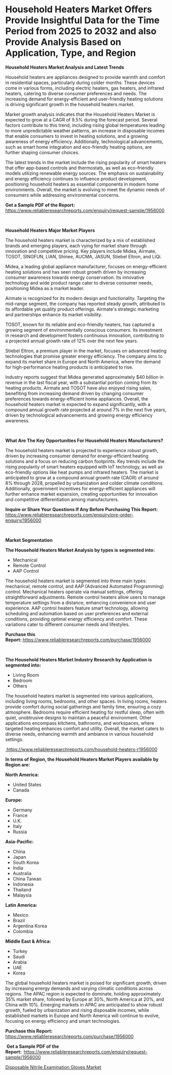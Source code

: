 <p><h1>Household Heaters Market Offers Provide Insightful Data for the Time Period from 2025 to 2032 and also Provide Analysis Based on Application, Type, and Region</h1></p><p><strong>Household Heaters Market Analysis and Latest Trends</strong></p>
<p><p>Household heaters are appliances designed to provide warmth and comfort in residential spaces, particularly during colder months. These devices come in various forms, including electric heaters, gas heaters, and infrared heaters, catering to diverse consumer preferences and needs. The increasing demand for energy-efficient and user-friendly heating solutions is driving significant growth in the household heaters market.</p><p>Market growth analysis indicates that the Household Heaters Market is expected to grow at a CAGR of 9.5% during the forecast period. Several factors contribute to this trend, including rising global temperatures leading to more unpredictable weather patterns, an increase in disposable incomes that enable consumers to invest in heating solutions, and a growing awareness of energy efficiency. Additionally, technological advancements, such as smart home integration and eco-friendly heating options, are further shaping consumer choices.</p><p>The latest trends in the market include the rising popularity of smart heaters that offer app-based controls and thermostats, as well as eco-friendly models utilizing renewable energy sources. The emphasis on sustainability and energy efficiency continues to influence product development, positioning household heaters as essential components in modern home environments. Overall, the market is evolving to meet the dynamic needs of consumers while addressing environmental concerns.</p></p>
<p><strong>Get a Sample PDF of the Report:&nbsp;</strong> <a href="https://www.reliableresearchreports.com/enquiry/request-sample/1956000?utm_campaign=3210&utm_medium=2&utm_source=Github&utm_content=ia&utm_term=04042025&utm_id=household-heaters">https://www.reliableresearchreports.com/enquiry/request-sample/1956000</a></p>
<p>&nbsp;</p>
<p><strong>Household Heaters Major Market Players</strong></p>
<p><p>The household heaters market is characterized by a mix of established brands and emerging players, each vying for market share through innovation and competitive pricing. Key players include Midea, Airmate, TOSOT, SINGFUN, LIAN, Shinee, AUCMA, JASUN, Stiebel Eltron, and LiQi.</p><p>Midea, a leading global appliance manufacturer, focuses on energy-efficient heating solutions and has seen robust growth driven by increasing consumer awareness towards energy conservation. Its innovative technology and wide product range cater to diverse consumer needs, positioning Midea as a market leader.</p><p>Airmate is recognized for its modern design and functionality. Targeting the mid-range segment, the company has reported steady growth, attributed to its affordable yet quality product offerings. Airmate's strategic marketing and partnerships enhance its market visibility.</p><p>TOSOT, known for its reliable and eco-friendly heaters, has captured a growing segment of environmentally conscious consumers. Its investment in research and development fosters continuous innovation, contributing to a projected annual growth rate of 12% over the next few years.</p><p>Stiebel Eltron, a premium player in the market, focuses on advanced heating technologies that promise greater energy efficiency. The company aims to expand its market share in Europe and North America, where the demand for high-performance heating products is anticipated to rise.</p><p>Industry reports suggest that Midea generated approximately $40 billion in revenue in the last fiscal year, with a substantial portion coming from its heating products. Airmate and TOSOT have also enjoyed rising sales, benefiting from increasing demand driven by changing consumer preferences towards energy-efficient home appliances. Overall, the household heaters market is expected to expand significantly, with a compound annual growth rate projected at around 7% in the next five years, driven by technological advancements and growing energy efficiency awareness.</p></p>
<p>&nbsp;</p>
<p><strong>What Are The Key Opportunities For Household Heaters Manufacturers?</strong></p>
<p><p>The household heaters market is projected to experience robust growth, driven by increasing consumer demand for energy-efficient heating solutions and a focus on reducing carbon footprints. Key trends include the rising popularity of smart heaters equipped with IoT technology, as well as eco-friendly options like heat pumps and infrared heaters. The market is anticipated to grow at a compound annual growth rate (CAGR) of around 8% through 2028, propelled by urbanization and colder climate conditions. Additionally, government incentives for energy-efficient appliances will further enhance market expansion, creating opportunities for innovation and competitive differentiation among manufacturers.</p></p>
<p><strong>Inquire or Share Your Questions If Any Before Purchasing This Report:</strong> <a href="https://www.reliableresearchreports.com/enquiry/pre-order-enquiry/1956000?utm_campaign=3210&utm_medium=2&utm_source=Github&utm_content=ia&utm_term=04042025&utm_id=household-heaters">https://www.reliableresearchreports.com/enquiry/pre-order-enquiry/1956000</a></p>
<p>&nbsp;</p>
<p><strong>Market Segmentation</strong></p>
<p><strong>The Household Heaters Market Analysis by types is segmented into:</strong></p>
<p><ul><li>Mechanical</li><li>Remote Control</li><li>AAP Control</li></ul></p>
<p><p>The household heaters market is segmented into three main types: mechanical, remote control, and AAP (Advanced Automated Programming) control. Mechanical heaters operate via manual settings, offering straightforward adjustments. Remote control heaters allow users to manage temperature settings from a distance, enhancing convenience and user experience. AAP control heaters feature smart technology, allowing scheduling and automation based on user preferences and external conditions, providing optimal energy efficiency and comfort. These variations cater to different consumer needs and lifestyles.</p></p>
<p><strong>Purchase this Report:&nbsp;</strong><a href="https://www.reliableresearchreports.com/purchase/1956000?utm_campaign=3210&utm_medium=2&utm_source=Github&utm_content=ia&utm_term=04042025&utm_id=household-heaters">https://www.reliableresearchreports.com/purchase/1956000</a></p>
<p>&nbsp;</p>
<p><strong>The Household Heaters Market Industry Research by Application is segmented into:</strong></p>
<p><ul><li>Living Room</li><li>Bedroom</li><li>Others</li></ul></p>
<p><p>The household heaters market is segmented into various applications, including living rooms, bedrooms, and other spaces. In living rooms, heaters provide comfort during social gatherings and family time, ensuring a cozy atmosphere. Bedrooms require efficient heating for restful sleep, often with quiet, unobtrusive designs to maintain a peaceful environment. Other applications encompass kitchens, bathrooms, and workspaces, where targeted heating enhances comfort and utility. Overall, the market caters to diverse needs, enhancing warmth and ambiance in various household settings.</p></p>
<p><a href="https://www.reliableresearchreports.com/household-heaters-r1956000?utm_campaign=3210&utm_medium=2&utm_source=Github&utm_content=ia&utm_term=04042025&utm_id=household-heaters">&nbsp;https://www.reliableresearchreports.com/household-heaters-r1956000</a></p>
<p><strong>In terms of Region, the Household Heaters Market Players available by Region are:</strong></p>
<p>
    <p> <strong> North America: </strong>
        <ul>
            <li>United States</li>
            <li>Canada</li>
        </ul>
        </p> 
    <p> <strong> Europe: </strong>
        <ul>
            <li>Germany</li>
            <li>France</li>
            <li>U.K.</li>
            <li>Italy</li>
            <li>Russia</li>
        </ul>
        </p> 
    <p> <strong> Asia-Pacific: </strong>
        <ul>
            <li>China</li>
            <li>Japan</li>
            <li>South Korea</li>
            <li>India</li>
            <li>Australia</li>
            <li>China Taiwan</li>
            <li>Indonesia</li>
            <li>Thailand</li>
            <li>Malaysia</li>
        </ul>
        </p> 
    <p> <strong> Latin America: </strong>
        <ul>
            <li>Mexico</li>
            <li>Brazil</li>
            <li>Argentina Korea</li>
            <li>Colombia</li>
        </ul>
        </p> 
    <p> <strong> Middle East & Africa: </strong>
        <ul>
            <li>Turkey</li>
            <li>Saudi</li>
            <li>Arabia</li>
            <li>UAE</li>
            <li>Korea</li>
        </ul>
    </p>
    </p>
<p><p>The global household heaters market is poised for significant growth, driven by increasing energy demands and varying climatic conditions across regions. The APAC region is expected to dominate, holding approximately 35% market share, followed by Europe at 30%, North America at 20%, and China with 10%. Emerging markets in APAC are anticipated to show robust growth, fueled by urbanization and rising disposable incomes, while established markets in Europe and North America will continue to evolve, focusing on energy efficiency and smart technologies.</p></p>
<p><strong>Purchase this Report: </strong><a href="https://www.reliableresearchreports.com/purchase/1956000?utm_campaign=3210&utm_medium=2&utm_source=Github&utm_content=ia&utm_term=04042025&utm_id=household-heaters">https://www.reliableresearchreports.com/purchase/1956000</a></p>
<p>&nbsp;<strong>Get a Sample PDF of the Report:&nbsp;&nbsp;</strong><a href="https://www.reliableresearchreports.com/enquiry/request-sample/1956000?utm_campaign=3210&utm_medium=2&utm_source=Github&utm_content=ia&utm_term=04042025&utm_id=household-heaters">https://www.reliableresearchreports.com/enquiry/request-sample/1956000</a></p>
<p><strong></strong></p>
<p><p><a href="https://github.com/lestymbango/Market-Research-Report-List-1/blob/main/disposable-nitrile-examination-gloves-market.md?utm_campaign=3210&utm_medium=2&utm_source=Github&utm_content=ia&utm_term=04042025&utm_id=household-heaters">Disposable Nitrile Examination Gloves Market</a></p></p>